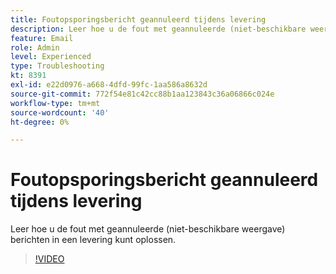 ```yaml
---
title: Foutopsporingsbericht geannuleerd tijdens levering
description: Leer hoe u de fout met geannuleerde (niet-beschikbare weergave) berichten in een levering kunt oplossen.
feature: Email
role: Admin
level: Experienced
type: Troubleshooting
kt: 8391
exl-id: e22d0976-a668-4dfd-99fc-1aa586a8632d
source-git-commit: 772f54e81c42cc88b1aa123843c36a06866c024e
workflow-type: tm+mt
source-wordcount: '40'
ht-degree: 0%

---
```


# Foutopsporingsbericht geannuleerd tijdens levering

Leer hoe u de fout met geannuleerde (niet-beschikbare weergave) berichten in een levering kunt oplossen.

>[!VIDEO](https://video.tv.adobe.com/v/335895?quality=12)
